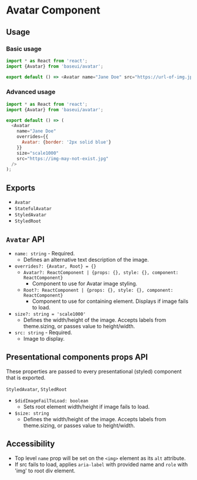 # Avatar Component

## Usage

### Basic usage

```javascript
import * as React from 'react';
import {Avatar} from 'baseui/avatar';

export default () => <Avatar name="Jane Doe" src="https://url-of-img.jpg" />;
```

### Advanced usage

```javascript
import * as React from 'react';
import {Avatar} from 'baseui/avatar';

export default () => (
  <Avatar
    name="Jane Doe"
    overrides={{
      Avatar: {border: '2px solid blue'}
    }}
    size="scale1000"
    src="https://img-may-not-exist.jpg"
  />
);
```

## Exports

* `Avatar`
* `StatefulAvatar`
* `StyledAvatar`
* `StyledRoot`

## `Avatar` API

* `name: string` - Required.
  * Defines an alternative text description of the image.
* `overrides?: {Avatar, Root} = {}`
  * `Avatar?: ReactComponent | {props: {}, style: {}, component: ReactComponent}`
    * Component to use for Avatar image styling.
  * `Root?: ReactComponent | {props: {}, style: {}, component: ReactComponent}`
    * Component to use for containing element. Displays if image fails to load.
* `size?: string = 'scale1000'`
  * Defines the width/height of the image. Accepts labels from theme.sizing, or passes value to height/width.
* `src: string` - Required.
  * Image to display.

## Presentational components props API

These properties are passed to every presentational (styled) component that is exported.

`StyledAvatar`, `StyledRoot`

* `$didImageFailToLoad: boolean`
  * Sets root element width/height if image fails to load.
* `$size: string`
  * Defines the width/height of the image. Accepts labels from theme.sizing, or passes value to height/width.

## Accessibility

* Top level `name` prop will be set on the `<img>` element as its `alt` attribute.
* If src fails to load, applies `aria-label` with provided name and `role` with 'img' to root div element.

